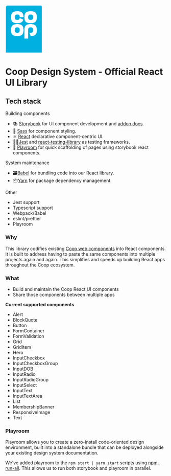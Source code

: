 <img src="./coop.png" width="116" />

# Coop Design System - Official React UI Library

## Tech stack

Building components

- 📚 [Storybook](https://storybook.js.org) for UI component development and [addon docs](https://medium.com/storybookjs/storybook-docs-sneak-peak-5be78445094a).
- 🎨 [Sass](https://sass-lang.com/) for component styling.
- ⚛️ [React](https://reactjs.org/) declarative component-centric UI.
- 👨‍🔬[Jest](https://jestjs.io/) and [react-testing-library](https://testing-library.com/) as testing frameworks.
- 🥼 [Playroom](https://github.com/seek-oss/playroom) for quick scaffolding of pages using storybook react components.

System maintenance

- 🗃️[Babel](https://babeljs.io/) for bundling code into our React library.
- 📦[Yarn](https://classic.yarnpkg.com/) for package dependency management.

Other

- Jest support
- Typescript support
- Webpack/Babel
- eslint/prettier
- Playroom
### Why

This library codifies existing [Coop web components](https://coop-design-system.herokuapp.com/) into React components. It is built to address having to paste the same components into multiple projects again and again. This simplifies and speeds up building React apps throughout the Coop ecosystem.

### What

- Build and maintain the Coop React UI components
- Share those components between multiple apps

**Current supported components**

- Alert
- BlockQuote
- Button
- FormContainer
- FormValidation
- Grid
- GridItem
- Hero
- InputCheckbox
- InputCheckboxGroup
- InputDOB
- InputRadio
- InputRadioGroup
- InputSelect
- InputText
- InputTextArea
- List
- MembershipBanner
- ResponsiveImage
- Text


### Playroom

Playroom allows you to create a zero-install code-oriented design environment, built into a standalone bundle that can be deployed alongside your existing design system documentation.

We've added playroom to the `npm start | yarn start` scripts using [npm-run-all](https://github.com/mysticatea/npm-run-all).  This allows us to run both storybook and playroom in parallel.
